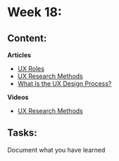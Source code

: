 # Week 18: 
## Content:

**Articles**
- [UX Roles](https://medium.com/@mennaelgyar4/ux-roles-356d8ef68a3d)
- [UX Research Methods](https://medium.com/@mennaelgyar4/ux-research-methods-92c6ecdc6a70)
- [What Is the UX Design Process?](https://careerfoundry.com/en/blog/ux-design/the-ux-design-process-an-actionable-guide-to-your-first-job-in-ux/#:~:text=The%20UX%20design%20process%20can,UX%20is%20an%20iterative%20process.)   

**Videos**
- [UX Research Methods](https://www.youtube.com/watch?time_continue=1&v=gGZGDnTY454&embeds_referring_euri=https%3A%2F%2Fwww.notion.so%2F&source_ve_path=Mjg2NjY)
  
## Tasks:
Document what you have learned 
